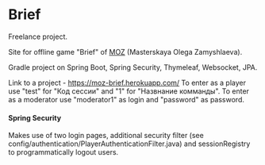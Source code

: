 # Brief

Freelance project.

Site for offline game "Brief" of [MOZ](http://www.zamyshlyaev.com/) (Masterskaya Olega Zamyshlaeva). 

Gradle project on Spring Boot, Spring Security, Thymeleaf, Websocket, JPA. 

Link to a project - https://moz-brief.herokuapp.com/ 
To enter as a player use "test" for "Код сессии" and "1" for "Назвнание комманды".
To enter as a moderator use "moderator1" as login and "password" as password. 

#### Spring Security
Makes use of two login pages, additional security filter (see config/authentication/PlayerAuthenticationFilter.java) and sessionRegistry to programmatically logout users. 
